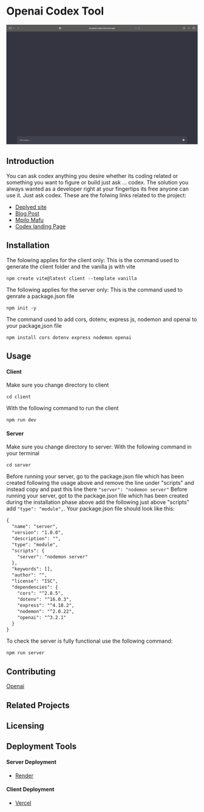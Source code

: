 # Openai Codex Tool
<img
src="./img/Desktop.png"
raw="true" 
/>

## Introduction
You can ask codex anything you desire whether its coding related or something you want to figure or build just ask ... codex. The solution you always wanted as a developer right at your fingertips its free anyone can use it. Just ask codex. 
These are the folwing links related to the project:
* [Deplyed site](https://openai-codex-tool.vercel.app/)
* [Blog Post](https://medium.com/@mpilonmafu95/portfolio-project-blog-post-2ddfaae77844)
* [Mpilo Mafu](https://www.linkedin.com/in/mpilo-mafu-aaa7b6185/)
* [Codex landing Page](https://codex-your-ai.mailchimpsites.com/)

## Installation
The folowing applies for the client only:
This is the command used to generate the client folder and the vanilla js with vite
```
npm create vite@latest client --template vanilla
```
The following applies for the server only:
This is the command used to genrate a package.json file
```
npm init -y
```
The command used to add cors, dotenv, express js, nodemon and openai to your package,json file
```
npm install cors dotenv express nodemon openai
```
## Usage
#### Client
Make sure you change directory to client
```
cd client
```
With the following command to run the client
```
npm run dev
```
#### Server
Make sure you change directory to server:
With the following command in your terminal
```
cd server
```
Before running your server, go to the package.json file which has been created following the usage above and remove the line under "scripts" and instead copy and past this line there ```"server": "nodemon server"```
Before running your server, got to the package.json file which has been created during the installation phase above add the following just above "scripts" add ```"type": "module",```.
Your package.json file should look like this:
```
{
  "name": "server",
  "version": "1.0.0",
  "description": "",
  "type": "module",
  "scripts": {
    "server": "nodemon server"
  },
  "keywords": [],
  "author": "",
  "license": "ISC",
  "dependencies": {
    "cors": "^2.8.5",
    "dotenv": "^16.0.3",
    "express": "^4.18.2",
    "nodemon": "^2.0.22",
    "openai": "^3.2.1"
  }
}
```
To check the server is fully functional use the following command:
```
npm run server
```
## Contributing
[Openai](https://platform.openai.com/overview)

## Related Projects

## Licensing

## Deployment Tools
#### Server Deployment
* [Render](https://render.com/)
#### Client Deployment
* [Vercel](https://vercel.com/)
